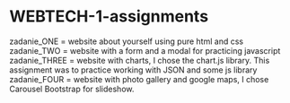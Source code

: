 # WEBTECH-1-assignments

zadanie_ONE = website about yourself using pure html and css
zadanie_TWO = website with a form and a modal for practicing javascript
zadanie_THREE = website with charts, I chose the chart.js library. This assignment was to practice working with JSON and some js library
zadanie_FOUR = website with photo gallery and google maps, I chose Carousel Bootstrap for slideshow.
